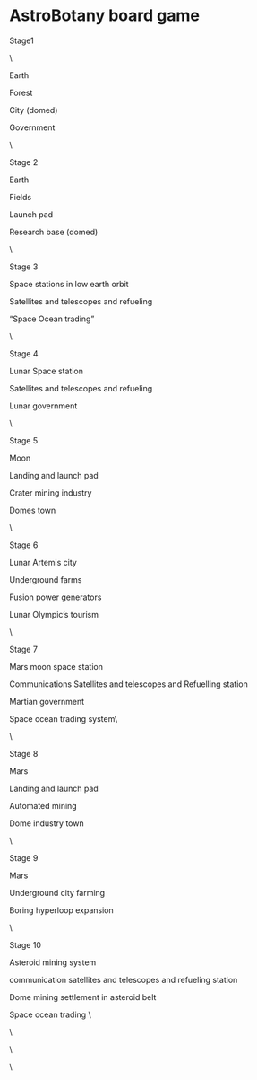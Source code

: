 # AstroBotany board game

Stage1&#x20;

\


Earth

Forest

City (domed)

Government&#x20;

\


Stage 2

Earth&#x20;

Fields

Launch pad

Research base (domed)

\


Stage 3

Space stations in low earth orbit

Satellites and telescopes and refueling

“Space Ocean trading”

\


Stage 4

Lunar Space station

Satellites and telescopes and refueling

Lunar government

\


Stage 5

Moon

Landing and launch pad

Crater mining industry

Domes town

\


Stage 6

Lunar Artemis city

Underground farms

Fusion power generators

Lunar Olympic’s tourism&#x20;

\


Stage 7

Mars moon space station

Communications Satellites and telescopes and Refuelling station

Martian government

Space ocean trading system\


\


Stage 8

Mars

Landing and launch pad

Automated mining&#x20;

Dome industry town&#x20;

\


Stage 9

Mars&#x20;

Underground city farming

Boring hyperloop expansion

\


Stage 10

Asteroid mining system

communication satellites and telescopes and refueling station&#x20;

Dome mining settlement in asteroid belt

Space ocean trading \


\


\


\



